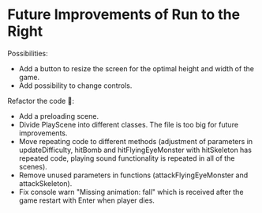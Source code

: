 # Future Improvements of Run to the Right

Possibilities:

- Add a button to resize the screen for the optimal height and width of the game.
- Add possibility to change controls.

Refactor the code 🙂:

- Add a preloading scene.
- Divide PlayScene into different classes. The file is too big for future improvements.
- Move repeating code to different methods (adjustment of parameters in updateDifficulty, hitBomb and hitFlyingEyeMonster with hitSkeleton has repeated code, playing sound functionality is repeated in all of the scenes).
- Remove unused parameters in functions (attackFlyingEyeMonster and attackSkeleton).
- Fix console warn "Missing animation: fall" which is received after the game restart with Enter when player dies.
